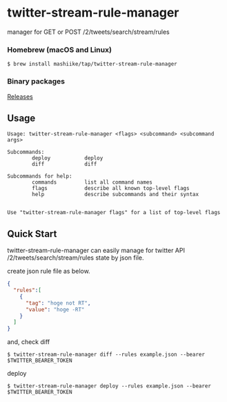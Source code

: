 # twitter-stream-rule-manager
manager for GET or POST /2/tweets/search/stream/rules

### Homebrew (macOS and Linux)

```console
$ brew install mashiike/tap/twitter-stream-rule-manager
```

### Binary packages

[Releases](https://github.com/mashiike/twitter-stream-rule-manager/releases)

## Usage

```console
Usage: twitter-stream-rule-manager <flags> <subcommand> <subcommand args>

Subcommands:
        deploy           deploy
        diff             diff

Subcommands for help:
        commands         list all command names
        flags            describe all known top-level flags
        help             describe subcommands and their syntax


Use "twitter-stream-rule-manager flags" for a list of top-level flags
```

## Quick Start

twitter-stream-rule-manager  can easily manage for twitter API /2/tweets/search/stream/rules state by json file.

create json rule file as below.
```json
{
  "rules":[
    {
      "tag": "hoge not RT",
      "value": "hoge -RT"
    }
  ]
}
```

and, check diff

```console
$ twitter-stream-rule-manager diff --rules example.json --bearer $TWITTER_BEARER_TOKEN
```

deploy 

```console
$ twitter-stream-rule-manager deploy --rules example.json --bearer $TWITTER_BEARER_TOKEN
```
